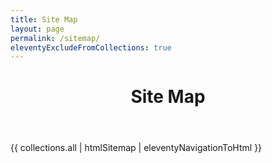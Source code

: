 ```yaml
---
title: Site Map
layout: page
permalink: /sitemap/
eleventyExcludeFromCollections: true
---
```


<header class="page">

# Site Map

</header>

<nav class="sitemap">
{{ collections.all | htmlSitemap | eleventyNavigationToHtml }}
</nav>
